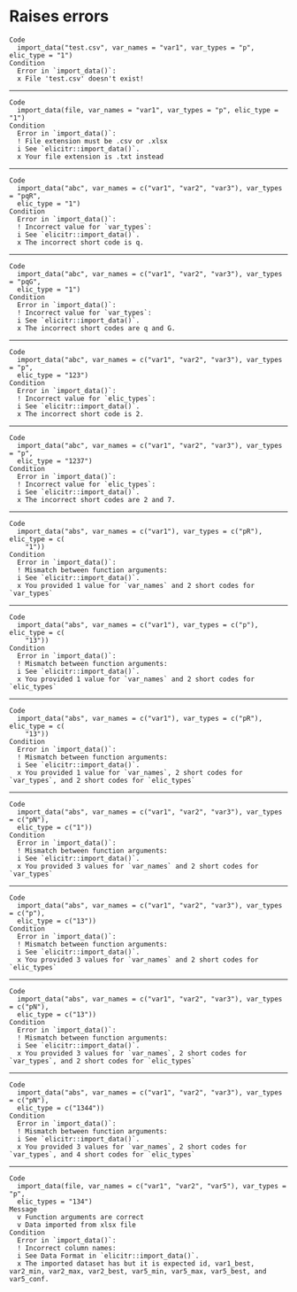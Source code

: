 # Raises errors 

    Code
      import_data("test.csv", var_names = "var1", var_types = "p", elic_type = "1")
    Condition
      Error in `import_data()`:
      x File 'test.csv' doesn't exist!

---

    Code
      import_data(file, var_names = "var1", var_types = "p", elic_type = "1")
    Condition
      Error in `import_data()`:
      ! File extension must be .csv or .xlsx
      i See `elicitr::import_data()`.
      x Your file extension is .txt instead

---

    Code
      import_data("abc", var_names = c("var1", "var2", "var3"), var_types = "pqR",
      elic_type = "1")
    Condition
      Error in `import_data()`:
      ! Incorrect value for `var_types`:
      i See `elicitr::import_data()`.
      x The incorrect short code is q.

---

    Code
      import_data("abc", var_names = c("var1", "var2", "var3"), var_types = "pqG",
      elic_type = "1")
    Condition
      Error in `import_data()`:
      ! Incorrect value for `var_types`:
      i See `elicitr::import_data()`.
      x The incorrect short codes are q and G.

---

    Code
      import_data("abc", var_names = c("var1", "var2", "var3"), var_types = "p",
      elic_type = "123")
    Condition
      Error in `import_data()`:
      ! Incorrect value for `elic_types`:
      i See `elicitr::import_data()`.
      x The incorrect short code is 2.

---

    Code
      import_data("abc", var_names = c("var1", "var2", "var3"), var_types = "p",
      elic_type = "1237")
    Condition
      Error in `import_data()`:
      ! Incorrect value for `elic_types`:
      i See `elicitr::import_data()`.
      x The incorrect short codes are 2 and 7.

---

    Code
      import_data("abs", var_names = c("var1"), var_types = c("pR"), elic_type = c(
        "1"))
    Condition
      Error in `import_data()`:
      ! Mismatch between function arguments:
      i See `elicitr::import_data()`.
      x You provided 1 value for `var_names` and 2 short codes for `var_types`

---

    Code
      import_data("abs", var_names = c("var1"), var_types = c("p"), elic_type = c(
        "13"))
    Condition
      Error in `import_data()`:
      ! Mismatch between function arguments:
      i See `elicitr::import_data()`.
      x You provided 1 value for `var_names` and 2 short codes for `elic_types`

---

    Code
      import_data("abs", var_names = c("var1"), var_types = c("pR"), elic_type = c(
        "13"))
    Condition
      Error in `import_data()`:
      ! Mismatch between function arguments:
      i See `elicitr::import_data()`.
      x You provided 1 value for `var_names`, 2 short codes for `var_types`, and 2 short codes for `elic_types`

---

    Code
      import_data("abs", var_names = c("var1", "var2", "var3"), var_types = c("pN"),
      elic_type = c("1"))
    Condition
      Error in `import_data()`:
      ! Mismatch between function arguments:
      i See `elicitr::import_data()`.
      x You provided 3 values for `var_names` and 2 short codes for `var_types`

---

    Code
      import_data("abs", var_names = c("var1", "var2", "var3"), var_types = c("p"),
      elic_type = c("13"))
    Condition
      Error in `import_data()`:
      ! Mismatch between function arguments:
      i See `elicitr::import_data()`.
      x You provided 3 values for `var_names` and 2 short codes for `elic_types`

---

    Code
      import_data("abs", var_names = c("var1", "var2", "var3"), var_types = c("pN"),
      elic_type = c("13"))
    Condition
      Error in `import_data()`:
      ! Mismatch between function arguments:
      i See `elicitr::import_data()`.
      x You provided 3 values for `var_names`, 2 short codes for `var_types`, and 2 short codes for `elic_types`

---

    Code
      import_data("abs", var_names = c("var1", "var2", "var3"), var_types = c("pN"),
      elic_type = c("1344"))
    Condition
      Error in `import_data()`:
      ! Mismatch between function arguments:
      i See `elicitr::import_data()`.
      x You provided 3 values for `var_names`, 2 short codes for `var_types`, and 4 short codes for `elic_types`

---

    Code
      import_data(file, var_names = c("var1", "var2", "var5"), var_types = "p",
      elic_types = "134")
    Message
      v Function arguments are correct
      v Data imported from xlsx file
    Condition
      Error in `import_data()`:
      ! Incorrect column names:
      i See Data Format in `elicitr::import_data()`.
      x The imported dataset has but it is expected id, var1_best, var2_min, var2_max, var2_best, var5_min, var5_max, var5_best, and var5_conf.

